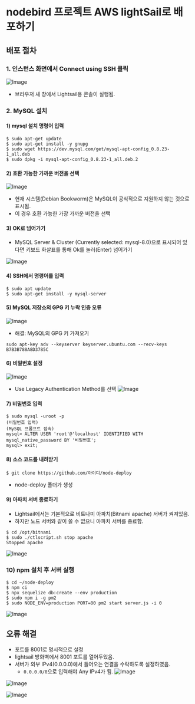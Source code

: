 # nodebird 프로젝트 AWS lightSail로 배포하기

## 배포 절차
### 1. 인스턴스 화면에서 Connect using SSH 클릭

![Image](https://github.com/user-attachments/assets/43be48bb-5982-4129-adf6-1a2219c51a3e)

- 브라우저 새 창에서 Lightsail용 콘솔이 실행됨.

### 2. MySQL 설치

#### 1) mysql 설치 명령어 입력

```
$ sudo apt-get update
$ sudo apt-get install -y gnupg
$ sudo wget https://dev.mysql.com/get/mysql-apt-config_0.8.23-1_all.deb
$ sudo dpkg -i mysql-apt-config_0.8.23-1_all.deb.2
```

#### 2) 호환 가능한 가까운 버전을 선택

![Image](https://github.com/user-attachments/assets/46314e6c-3166-4da5-9447-b713c6161ce2)

- 현재 시스템(Debian Bookworm)은 MySQL이 공식적으로 지원하지 않는 것으로 표시됨.
- 이 경우 호환 가능한 가장 가까운 버전을 선택

#### 3) OK로 넘어가기

- MySQL Server & Cluster (Currently selected: mysql-8.0)으로 표시되어 있다면 키보드 화살표를 통해 Ok를 눌러(Enter) 넘어가기

![Image](https://github.com/user-attachments/assets/8c019e23-ab3c-4fec-9b0c-028117a7b80f)

#### 4) SSH에서 명령어를 입력

```
$ sudo apt update
$ sudo apt-get install -y mysql-server
```

#### 5) MySQL 저장소의 GPG 키 누락 인증 오류

![Image](https://github.com/user-attachments/assets/5afe9fcd-4a8f-465a-bff0-500ff0e98478)

- 해결: MySQL의 GPG 키 가져오기

```
sudo apt-key adv --keyserver keyserver.ubuntu.com --recv-keys B7B3B788A8D3785C
```

#### 6) 비밀번호 설정

![Image](https://github.com/user-attachments/assets/e9ca751e-45c2-45c0-a6ee-1f2467884b5f)

- Use Legacy Authentication Method를 선택
  ![Image](https://github.com/user-attachments/assets/a868afe3-f0b4-4169-9354-097344552bd6)

#### 7) 비밀번호 입력

```
$ sudo mysql -uroot -p
(비밀번호 입력)
(MySQL 프롬프트 접속)
mysql> ALTER USER 'root'@'localhost' IDENTIFIED WITH mysql_native_password BY '비밀번호';
mysql> exit;
```

#### 8) 소스 코드를 내려받기

```
$ git clone https://github.com/아이디/node-deploy
```

- node-deploy 폴더가 생성

#### 9) 아파치 서버 종료하기

- Lightsail에서는 기본적으로 비트나미 아파치(Bitnami apache) 서버가 켜져있음.
- 하지만 노드 서버와 같이 쓸 수 없으니 아파치 서버를 종료함.

```
$ cd /opt/bitnami
$ sudo ./ctlscript.sh stop apache
Stopped apache
```

![Image](https://github.com/user-attachments/assets/a04ddd2d-70e5-4d17-b3c3-5bf8479821c8)

### 10) npm 설치 후 서버 실행

```
$ cd ~/node-deploy
$ npm ci
$ npx sequelize db:create --env production
$ sudo npm i -g pm2
$ sudo NODE_ENV=production PORT=80 pm2 start server.js -i 0
```
![Image](https://github.com/user-attachments/assets/f4fbbd1c-6ef4-471b-8437-6495ab6a7e73)

## 오류 해결
- 포트를 8001로 명시적으로 설정
- lightsail 방화벽에서 8001 포트를 열어두었음.
- 서버가 외부 IPv4(0.0.0.0)에서 들어오는 연결을 수락하도록 설정하였음.
    - `0.0.0.0/0`으로 입력해야 Any IPv4가 됨.
![Image](https://github.com/user-attachments/assets/51ccf14e-11aa-47c8-bddd-d637038c1eba)

![Image](https://github.com/user-attachments/assets/5aa5d544-71c6-413e-8055-5ce91f68213e)

![Image](https://github.com/user-attachments/assets/652ab2d7-5159-48ea-ac6b-bb6dee9ba6d1)